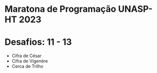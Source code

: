 # Maratona de Programação UNASP-HT 2023

# Desafios: 11 - 13
  - Cifra de César
  - Cifra de Vigenère
  - Cerca de Trilho
